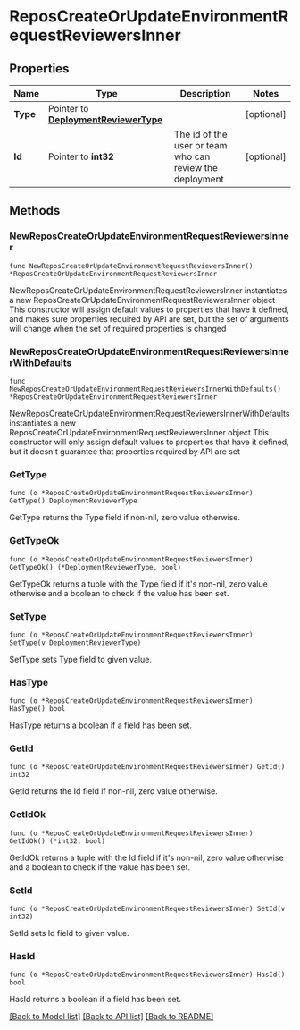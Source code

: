 # ReposCreateOrUpdateEnvironmentRequestReviewersInner

## Properties

Name | Type | Description | Notes
------------ | ------------- | ------------- | -------------
**Type** | Pointer to [**DeploymentReviewerType**](DeploymentReviewerType.md) |  | [optional] 
**Id** | Pointer to **int32** | The id of the user or team who can review the deployment | [optional] 

## Methods

### NewReposCreateOrUpdateEnvironmentRequestReviewersInner

`func NewReposCreateOrUpdateEnvironmentRequestReviewersInner() *ReposCreateOrUpdateEnvironmentRequestReviewersInner`

NewReposCreateOrUpdateEnvironmentRequestReviewersInner instantiates a new ReposCreateOrUpdateEnvironmentRequestReviewersInner object
This constructor will assign default values to properties that have it defined,
and makes sure properties required by API are set, but the set of arguments
will change when the set of required properties is changed

### NewReposCreateOrUpdateEnvironmentRequestReviewersInnerWithDefaults

`func NewReposCreateOrUpdateEnvironmentRequestReviewersInnerWithDefaults() *ReposCreateOrUpdateEnvironmentRequestReviewersInner`

NewReposCreateOrUpdateEnvironmentRequestReviewersInnerWithDefaults instantiates a new ReposCreateOrUpdateEnvironmentRequestReviewersInner object
This constructor will only assign default values to properties that have it defined,
but it doesn't guarantee that properties required by API are set

### GetType

`func (o *ReposCreateOrUpdateEnvironmentRequestReviewersInner) GetType() DeploymentReviewerType`

GetType returns the Type field if non-nil, zero value otherwise.

### GetTypeOk

`func (o *ReposCreateOrUpdateEnvironmentRequestReviewersInner) GetTypeOk() (*DeploymentReviewerType, bool)`

GetTypeOk returns a tuple with the Type field if it's non-nil, zero value otherwise
and a boolean to check if the value has been set.

### SetType

`func (o *ReposCreateOrUpdateEnvironmentRequestReviewersInner) SetType(v DeploymentReviewerType)`

SetType sets Type field to given value.

### HasType

`func (o *ReposCreateOrUpdateEnvironmentRequestReviewersInner) HasType() bool`

HasType returns a boolean if a field has been set.

### GetId

`func (o *ReposCreateOrUpdateEnvironmentRequestReviewersInner) GetId() int32`

GetId returns the Id field if non-nil, zero value otherwise.

### GetIdOk

`func (o *ReposCreateOrUpdateEnvironmentRequestReviewersInner) GetIdOk() (*int32, bool)`

GetIdOk returns a tuple with the Id field if it's non-nil, zero value otherwise
and a boolean to check if the value has been set.

### SetId

`func (o *ReposCreateOrUpdateEnvironmentRequestReviewersInner) SetId(v int32)`

SetId sets Id field to given value.

### HasId

`func (o *ReposCreateOrUpdateEnvironmentRequestReviewersInner) HasId() bool`

HasId returns a boolean if a field has been set.


[[Back to Model list]](../README.md#documentation-for-models) [[Back to API list]](../README.md#documentation-for-api-endpoints) [[Back to README]](../README.md)


